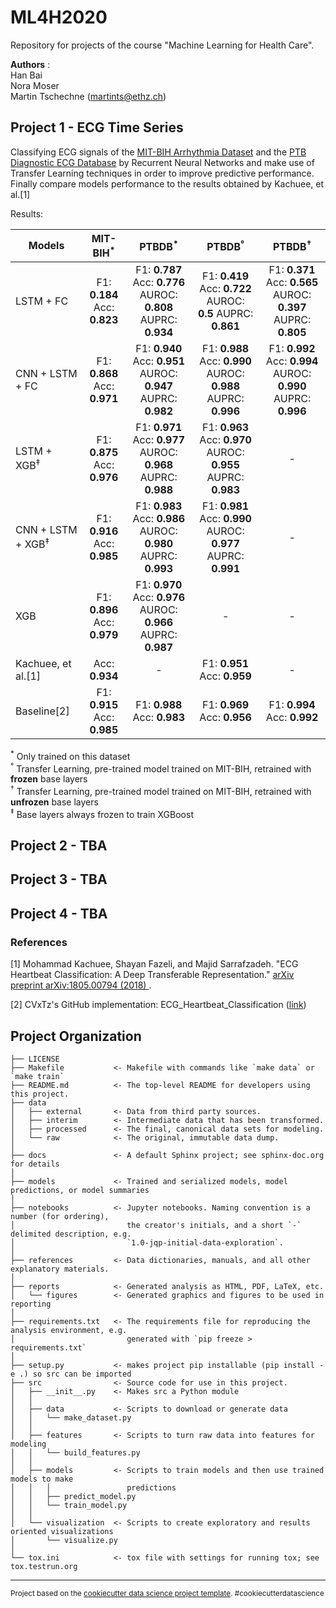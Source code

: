 ML4H2020
==============================

Repository for projects of the course "Machine Learning for Health Care".

**Authors** :  
Han Bai  
Nora Moser  
Martin Tschechne (martints@ethz.ch)


## Project 1 - ECG Time Series
Classifying ECG signals of the [MIT-BIH Arrhythmia Dataset](https://www.physionet.org/physiobank/database/mitdb/) and the [PTB Diagnostic ECG Database](https://www.physionet.org/physiobank/database/ptbdb/) by Recurrent Neural Networks and make use of Transfer Learning techniques in order to improve predictive performance. Finally compare models performance to the results obtained by Kachuee, et al.[1]

Results:

|Models          |MIT-BIH<sup>*</sup>|PTBDB<sup>*</sup>|PTBDB<sup>°</sup>|PTBDB<sup>&dagger;</sup>|
|----------------|:----------------------:|:-----:|:------:|:---:|
|LSTM + FC    |F1: **0.184**<br>Acc: **0.823**|F1: **0.787** Acc: **0.776**<br>AUROC: **0.808** AUPRC: **0.934**|F1: **0.419** Acc: **0.722**<br>AUROC: **0.5** AUPRC: **0.861**|F1: **0.371** Acc: **0.565**<br>AUROC: **0.397** AUPRC: **0.805**|
|CNN + LSTM + FC |F1: **0.868**<br>Acc: **0.971**|F1: **0.940** Acc: **0.951**<br>AUROC: **0.947** AUPRC: **0.982**|F1: **0.988** Acc: **0.990**<br>AUROC: **0.988** AUPRC: **0.996**|F1: **0.992** Acc: **0.994**<br>AUROC: **0.990** AUPRC: **0.996**|
|LSTM + XGB<sup>&Dagger;</sup> |F1: **0.875**<br>Acc: **0.976**|F1: **0.971** Acc: **0.977**<br>AUROC: **0.968** AUPRC: **0.988**|F1: **0.963** Acc: **0.970**<br>AUROC: **0.955** AUPRC: **0.983**| - |
|CNN + LSTM + XGB<sup>&Dagger;</sup>|F1: **0.916**<br>Acc: **0.985**|F1: **0.983** Acc: **0.986**<br>AUROC: **0.980** AUPRC: **0.993**|F1: **0.981** Acc: **0.990**<br>AUROC: **0.977** AUPRC: **0.991**|-|
|XGB|F1: **0.896**<br>Acc: **0.979**|F1: **0.970** Acc: **0.976**<br>AUROC: **0.966** AUPRC: **0.987**| - | - |
|Kachuee, et al.[1]|Acc: **0.934**| - |F1: **0.951**<br>Acc: **0.959**| - |
|Baseline[2]|F1: **0.915**<br>Acc: **0.985**|F1: **0.988**<br>Acc: **0.983**|F1: **0.969**<br>Acc: **0.956**|F1: **0.994**<br>Acc: **0.992**|

<sup>*</sup> Only trained on this dataset  
<sup>°</sup> Transfer Learning, pre-trained model trained on MIT-BIH, retrained with **frozen** base layers  
<sup>&dagger;</sup> Transfer Learning, pre-trained model trained on MIT-BIH, retrained with **unfrozen** base layers  
<sup>&Dagger;</sup> Base layers always frozen to train XGBoost

## Project 2 - TBA

## Project 3 - TBA

## Project 4 - TBA

### References

[1] Mohammad Kachuee, Shayan Fazeli, and Majid Sarrafzadeh. "ECG Heartbeat Classification: A Deep Transferable Representation." [arXiv preprint arXiv:1805.00794 (2018) ](https://arxiv.org/abs/1805.00794).

[2] CVxTz's GitHub implementation: ECG_Heartbeat_Classification ([link](https://github.com/CVxTz/ECG_Heartbeat_Classification))

Project Organization
------------

    ├── LICENSE
    ├── Makefile           <- Makefile with commands like `make data` or `make train`
    ├── README.md          <- The top-level README for developers using this project.
    ├── data
    │   ├── external       <- Data from third party sources.
    │   ├── interim        <- Intermediate data that has been transformed.
    │   ├── processed      <- The final, canonical data sets for modeling.
    │   └── raw            <- The original, immutable data dump.
    │
    ├── docs               <- A default Sphinx project; see sphinx-doc.org for details
    │
    ├── models             <- Trained and serialized models, model predictions, or model summaries
    │
    ├── notebooks          <- Jupyter notebooks. Naming convention is a number (for ordering),
    │                         the creator's initials, and a short `-` delimited description, e.g.
    │                         `1.0-jqp-initial-data-exploration`.
    │
    ├── references         <- Data dictionaries, manuals, and all other explanatory materials.
    │
    ├── reports            <- Generated analysis as HTML, PDF, LaTeX, etc.
    │   └── figures        <- Generated graphics and figures to be used in reporting
    │
    ├── requirements.txt   <- The requirements file for reproducing the analysis environment, e.g.
    │                         generated with `pip freeze > requirements.txt`
    │
    ├── setup.py           <- makes project pip installable (pip install -e .) so src can be imported
    ├── src                <- Source code for use in this project.
    │   ├── __init__.py    <- Makes src a Python module
    │   │
    │   ├── data           <- Scripts to download or generate data
    │   │   └── make_dataset.py
    │   │
    │   ├── features       <- Scripts to turn raw data into features for modeling
    │   │   └── build_features.py
    │   │
    │   ├── models         <- Scripts to train models and then use trained models to make
    │   │   │                 predictions
    │   │   ├── predict_model.py
    │   │   └── train_model.py
    │   │
    │   └── visualization  <- Scripts to create exploratory and results oriented visualizations
    │       └── visualize.py
    │
    └── tox.ini            <- tox file with settings for running tox; see tox.testrun.org


--------

<p><small>Project based on the <a target="_blank" href="https://drivendata.github.io/cookiecutter-data-science/">cookiecutter data science project template</a>. #cookiecutterdatascience</small></p>
